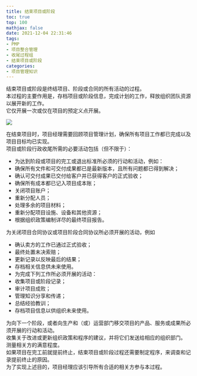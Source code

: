 ```yaml
---
title: 结束项目或阶段
toc: true
top: 100
mathjax: false
date: 2021-12-04 22:31:46
tags:
- PMP
- 项目整合管理
- 收尾过程组
- 结束项目或阶段
categories:
- 项目管理知识
---
```

结束项目或阶段是终结项目、阶段或合同的所有活动的过程。  
本过程的主要作用是，存档项目或阶段信息，完成计划的工作，释放组织团队资源以展开新的工作。  
它仅开展一次或仅在项目的预定义点开展。


<img src="https://ddabb.github.io/photos/pmpimages/数据流向图/4.7结束项目或阶段.png"/>

在结束项目时，项目经理需要回顾项目管理计划，确保所有项目工作都已完成以及项目目标均已实现。  
项目或阶段行政收尾所需的必要活动包括（但不限于）：

- 为达到阶段或项目的完工或退出标准所必须的行动和活动，例如：
- 确保所有文件和可交付成果都已是最新版本，且所有问题都已得到解决；
- 确认可交付成果已交付给客户并已获得客户的正式验收；
- 确保所有成本都已记入项目成本账；
- 关闭项目账户；
- 重新分配人员；
- 处理多余的项目材料；
- 重新分配项目设施、设备和其他资源；
- 根据组织政策编制详尽的最终项目报告。

为关闭项目合同协议或项目阶段合同协议所必须开展的活动，例如  
- 确认卖方的工作已通过正式验收；
- 最终处置未决索赔；
- 更新记录以反映最后的结果；
- 存档相关信息供未来使用。
- 为完成下列工作所必须开展的活动：
- 收集项目或阶段记录；
- 审计项目成败；
- 管理知识分享和传递；
- 总结经验教训；
- 存档项目信息以供组织未来使用。  

为向下一个阶段，或者向生产和（或）运营部门移交项目的产品、服务或成果所必须开展的行动和活动。  
收集关于改进或更新组织政策和程序的建议，并将它们发送给相应的组织部门。  
测量相关方的满意程度。  
如果项目在完工前就提前终止，结束项目或阶段过程还需要制定程序，来调查和记录提前终止的原因。  
为了实现上述目的，项目经理应该引导所有合适的相关方参与本过程。
